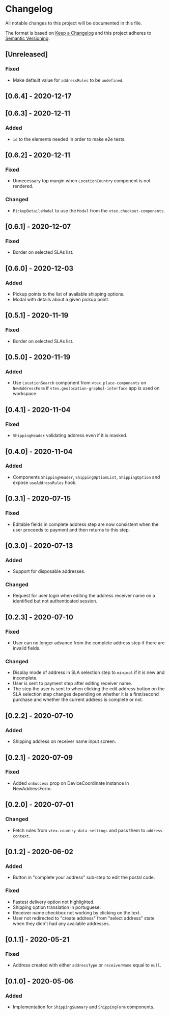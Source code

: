 # Changelog

All notable changes to this project will be documented in this file.

The format is based on [Keep a Changelog](http://keepachangelog.com/en/1.0.0/)
and this project adheres to [Semantic Versioning](http://semver.org/spec/v2.0.0.html).

## [Unreleased]
### Fixed
- Make default value for `addressRules` to be `undefined`.

## [0.6.4] - 2020-12-17

## [0.6.3] - 2020-12-11
### Added
- `id` to the elements needed in order to make e2e tests.

## [0.6.2] - 2020-12-11
### Fixed
- Unnecessary top margin when `LocationCountry` component is not rendered.

### Changed 
- `PickupDetailsModal` to use the `Modal` from the `vtex.checkout-components`.

## [0.6.1] - 2020-12-07
### Fixed
- Border on selected SLAs list.

## [0.6.0] - 2020-12-03
### Added
- Pickup points to the list of available shipping options.
- Modal with details about a given pickup point.

## [0.5.1] - 2020-11-19
### Fixed
- Border on selected SLAs list.

## [0.5.0] - 2020-11-19
### Added
- Use `LocationSearch` component from `vtex.place-components` on `NewAddressForm` if `vtex.geolocation-graphql-interface` app is used on workspace.

## [0.4.1] - 2020-11-04
### Fixed
- `ShippingHeader` validating address even if it is masked.

## [0.4.0] - 2020-11-04
### Added
- Components `ShippingHeader`, `ShippingOptionList`, `ShippingOption` and expose `useAddressRules` hook.

## [0.3.1] - 2020-07-15
### Fixed
- Editable fields in complete address step are now consistent when the user proceeds to payment and then returns to this step.

## [0.3.0] - 2020-07-13
### Added
- Support for disposable addresses.

### Changed
- Request for user login when editing the address receiver name on a
  identified but not authenticated session.

## [0.2.3] - 2020-07-10
### Fixed
- User can no longer advance from the complete address step if there are invalid fields.

### Changed
- Display mode of address in SLA selection step to `minimal` if it is new and incomplete.
- User is sent to payment step after editing receiver name.
- The step the user is sent to when clicking the edit address button on the SLA selection step changes depending on whether it is a first/second purchase and whether the current address is complete or not.

## [0.2.2] - 2020-07-10
### Added
- Shipping address on receiver name input screen.

## [0.2.1] - 2020-07-09
### Fixed
- Added `onSuccess` prop on DeviceCoordinate instance in NewAddressForm.

## [0.2.0] - 2020-07-01
### Changed
- Fetch rules from `vtex.country-data-settings` and pass them to `address-context`.

## [0.1.2] - 2020-06-02
### Added
- Button in "complete your address" sub-step to edit the postal code.

### Fixed
- Fastest delivery option not highlighted.
- Shipping option translation in portuguese.
- Receiver name checkbox not working by clicking on the text.
- User not redirected to "create address" from "select address" state when
  they didn't had any available addresses.

## [0.1.1] - 2020-05-21
### Fixed
- Address created with either `addressType` or `receiverName` equal to `null`.

## [0.1.0] - 2020-05-06
### Added
- Implementation for `ShippingSummary` and `ShippingForm` components.
